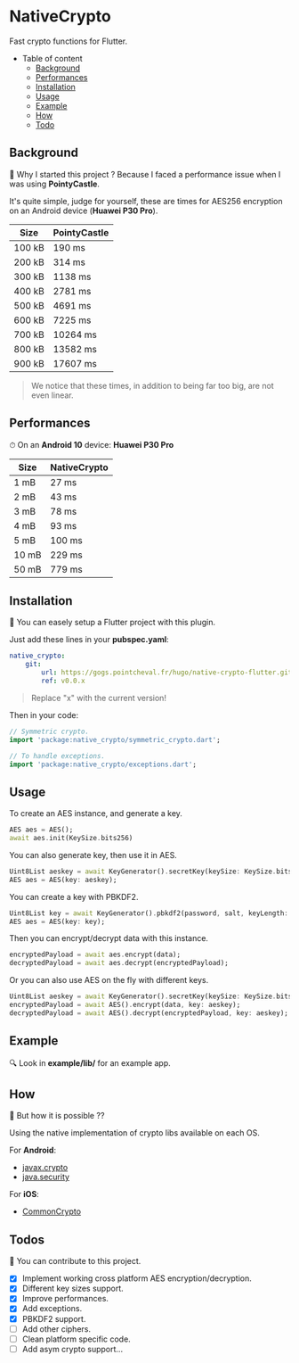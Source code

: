 # NativeCrypto

Fast crypto functions for Flutter.

* Table of content
  * [Background](#background)
  * [Performances](#performances)
  * [Installation](#installation)
  * [Usage](#usage)
  * [Example](#example)
  * [How](#how)
  * [Todo](#todo)

## Background

🤔 Why I started this project ?
Because I faced a performance issue when I was using **PointyCastle**.

It's quite simple, judge for yourself, these are times for AES256 encryption on an Android device (**Huawei P30 Pro**).

| Size | PointyCastle |
|------|--------------|
| 100 kB | 190 ms
| 200 kB | 314 ms
| 300 kB | 1138 ms
| 400 kB | 2781 ms
| 500 kB | 4691 ms
| 600 kB | 7225 ms
| 700 kB | 10264 ms
| 800 kB | 13582 ms
| 900 kB | 17607 ms

> We notice that these times, in addition to being far too big, are not even linear.

## Performances

⏱ On an **Android 10** device: **Huawei P30 Pro**

| Size | NativeCrypto |
|------|--------------|
| 1 mB | 27 ms
| 2 mB | 43 ms
| 3 mB | 78 ms
| 4 mB | 93 ms
| 5 mB | 100 ms
| 10 mB | 229 ms
| 50 mB | 779 ms

## Installation

🚧 You can easely setup a Flutter project with this plugin.

Just add these lines in your **pubspec.yaml**:

```yaml
native_crypto:
    git:
        url: https://gogs.pointcheval.fr/hugo/native-crypto-flutter.git
        ref: v0.0.x
```

> Replace "x" with the current version!

Then in your code:

```dart
// Symmetric crypto.
import 'package:native_crypto/symmetric_crypto.dart';

// To handle exceptions.
import 'package:native_crypto/exceptions.dart';
```

## Usage

To create an AES instance, and generate a key.

```dart
AES aes = AES();
await aes.init(KeySize.bits256)
```

You can also generate key, then use it in AES.

```dart
Uint8List aeskey = await KeyGenerator().secretKey(keySize: KeySize.bits256);
AES aes = AES(key: aeskey);
```

You can create a key with PBKDF2.

```dart
Uint8List key = await KeyGenerator().pbkdf2(password, salt, keyLength: 32, iteration: 10000);
AES aes = AES(key: key);
```

Then you can encrypt/decrypt data with this instance.

```dart
encryptedPayload = await aes.encrypt(data);
decryptedPayload = await aes.decrypt(encryptedPayload);
```

Or you can also use AES on the fly with different keys.

```dart
Uint8List aeskey = await KeyGenerator().secretKey(keySize: KeySize.bits256);
encryptedPayload = await AES().encrypt(data, key: aeskey);
decryptedPayload = await AES().decrypt(encryptedPayload, key: aeskey);
```

## Example

🔍 Look in **example/lib/** for an example app.

## How

🔬 But how it is possible ??

Using the native implementation of crypto libs available on each OS.

For **Android**:

* [javax.crypto](https://docs.oracle.com/javase/7/docs/api/javax/crypto/package-summary.html)
* [java.security](https://docs.oracle.com/javase/7/docs/api/java/security/package-summary.html)

For **iOS**:

* [CommonCrypto](https://developer.apple.com/library/archive/documentation/Security/Conceptual/cryptoservices/Introduction/Introduction.html)

## Todos

🚀 You can contribute to this project.

* [x] Implement working cross platform AES encryption/decryption.
* [x] Different key sizes support.
* [x] Improve performances.
* [x] Add exceptions.
* [x] PBKDF2 support.
* [ ] Add other ciphers.
* [ ] Clean platform specific code.
* [ ] Add asym crypto support...
